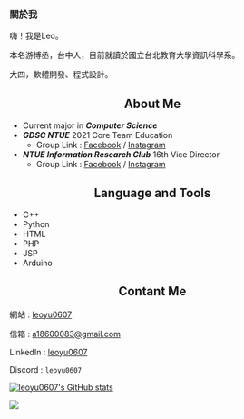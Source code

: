 ### 關於我

嗨！我是Leo。

本名游博丞，台中人，目前就讀於國立台北教育大學資訊科學系。

大四，軟體開發、程式設計。

<!--經歷-->
<h2 align = "center">
  About Me
</h2>

* Current major in ***Computer Science***
* ***GDSC NTUE*** 2021 Core Team Education
  * Group Link : [Facebook](https://www.facebook.com/DSCNTUE) / [Instagram](https://www.instagram.com/dsc_ntue/)
* ***NTUE Information Research Club*** 16th Vice Director
  * Group Link : [Facebook](https://www.facebook.com/ntueIRC) / [Instagram](https://www.instagram.com/ntueirc/)

<!--置頂專案-->



<!--語言工具/技能-->
<h2 align = "center">
  Language and Tools
</h2>

- C++
- Python
- HTML
- PHP
- JSP
- Arduino


<h2 align = "center">
  Contant Me
</h2>

 網站 : [leoyu0607](https://leoyu0607.github.io/leoyu.github.io/)

 信箱 : [a18600083@gmail.com](mailto:a18600083@gmail.com)
 
 LinkedIn : [leoyu0607](https://www.linkedin.com/in/leoyu0607/)
 
 Discord : `leoyu0607`


[![leoyu0607's GitHub stats](https://github-readme-stats.vercel.app/api?username=leoyu0607)](https://github.com/anuraghazra/github-readme-stats)

![](https://github-readme-stats.vercel.app/api/top-langs/?username=leoyu0607&layout=compact&hide=scss,vue)
